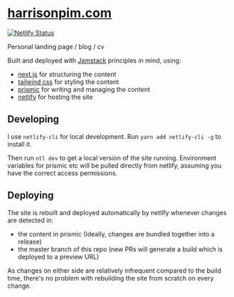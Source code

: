 # [harrisonpim.com](harrisonpim.com)

[![Netlify Status](https://api.netlify.com/api/v1/badges/d0515f06-3d98-4a50-9ecc-d74c635a27c0/deploy-status)](https://app.netlify.com/sites/happy-goldwasser-d738cd/deploys)

Personal landing page / blog / cv

Built and deployed with [Jamstack](https://jamstack.org/) principles in mind, using:

- [next.js](https://nextjs.org/) for structuring the content
- [tailwind css](https://tailwindcss.com/) for styling the content
- [prismic](https://prismic.io/) for writing and managing the content
- [netlify](https://www.netlify.com/) for hosting the site

## Developing

I use `netlify-cli` for local development. Run `yarn add netlify-cli -g` to install it.

Then run `ntl dev` to get a local version of the site running. Environment variables for prismic etc will be pulled directly from netlify, assuming you have the correct access permissions.

## Deploying

The site is rebuilt and deployed automatically by netlify whenever changes are detected in:

- the content in prismic (Ideally, changes are bundled together into a release)
- the master branch of this repo (new PRs will generate a build which is deployed to a preview URL)

As changes on either side are relatively infrequent compared to the build time, there's no problem with rebuilding the site from scratch on every change.
